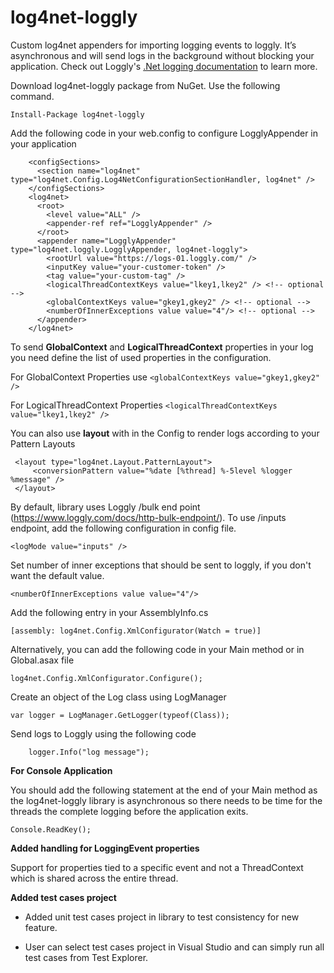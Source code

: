 log4net-loggly
==============

Custom log4net appenders for importing logging events to loggly. It’s asynchronous and will send logs in the background without blocking your application. Check out Loggly's [.Net logging documentation](https://www.loggly.com/docs/net-logs/) to learn more.

Download log4net-loggly package from NuGet. Use the following command.

    Install-Package log4net-loggly

Add the following code in your web.config to configure LogglyAppender in your application
```
    <configSections>
      <section name="log4net" type="log4net.Config.Log4NetConfigurationSectionHandler, log4net" />
    </configSections>
    <log4net>
      <root>
        <level value="ALL" />
        <appender-ref ref="LogglyAppender" />
      </root>
      <appender name="LogglyAppender" type="log4net.loggly.LogglyAppender, log4net-loggly">
        <rootUrl value="https://logs-01.loggly.com/" />
        <inputKey value="your-customer-token" />
		<tag value="your-custom-tag" /> 
		<logicalThreadContextKeys value="lkey1,lkey2" /> <!-- optional -->
		<globalContextKeys value="gkey1,gkey2" /> <!-- optional -->
        <numberOfInnerExceptions value value="4"/> <!-- optional -->
      </appender>
    </log4net>
```    
To send **GlobalContext** and **LogicalThreadContext** properties in your log you need define the list of used properties in the configuration. 

For GlobalContext Properties use 
```<globalContextKeys value="gkey1,gkey2" />```

For LogicalThreadContext Properties 
```<logicalThreadContextKeys value="lkey1,lkey2" />```


You can also use **layout** with in the Config to render logs according to your Pattern Layouts

     <layout type="log4net.Layout.PatternLayout">
         <conversionPattern value="%date [%thread] %-5level %logger %message" />
     </layout>

By default, library uses Loggly /bulk end point (https://www.loggly.com/docs/http-bulk-endpoint/). To use /inputs endpoint, add the following configuration in config file.

```
<logMode value="inputs" />
```

Set number of inner exceptions that should be sent to loggly, if you don't want the default value.
```
<numberOfInnerExceptions value value="4"/>
```

Add the following entry in your AssemblyInfo.cs
```
[assembly: log4net.Config.XmlConfigurator(Watch = true)]
```

Alternatively, you can add the following code in your Main method or in Global.asax file

```
log4net.Config.XmlConfigurator.Configure();
```

Create an object of the Log class using LogManager

    var logger = LogManager.GetLogger(typeof(Class));
    
Send logs to Loggly using the following code

```  
    logger.Info("log message");
```

<strong>For Console Application</strong>

You should add the following statement at the end of your Main method as the log4net-loggly library is asynchronous so there needs to be time for the threads the complete logging before the application exits.

```
Console.ReadKey();
```

<strong>Added handling for LoggingEvent properties</strong>

Support for properties tied to a specific event and not a ThreadContext which is shared across the entire thread.

<strong>Added test cases project</strong> 

- Added unit test cases project in library to test consistency for new feature.

- User can select test cases project in Visual Studio and can simply run all test cases from Test Explorer.

